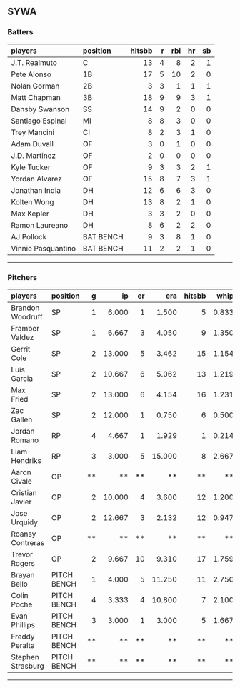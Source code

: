 ## SYWA

### Batters

 
|players            |position  | hitsbb|  r| rbi| hr| sb| 
|:------------------|:---------|------:|--:|---:|--:|--:| 
|J.T. Realmuto      |C         |     13|  4|   8|  2|  1| 
|Pete Alonso        |1B        |     17|  5|  10|  2|  0| 
|Nolan Gorman       |2B        |      3|  3|   1|  1|  1| 
|Matt Chapman       |3B        |     18|  9|   9|  3|  1| 
|Dansby Swanson     |SS        |     14|  9|   2|  0|  0| 
|Santiago Espinal   |MI        |      8|  8|   3|  0|  0| 
|Trey Mancini       |CI        |      8|  2|   3|  1|  0| 
|Adam Duvall        |OF        |      3|  0|   1|  0|  0| 
|J.D. Martinez      |OF        |      2|  0|   0|  0|  0| 
|Kyle Tucker        |OF        |      9|  3|   3|  2|  1| 
|Yordan Alvarez     |OF        |     15|  8|   7|  3|  1| 
|Jonathan India     |DH        |     12|  6|   6|  3|  0| 
|Kolten Wong        |DH        |     13|  8|   2|  1|  0| 
|Max Kepler         |DH        |      3|  3|   2|  0|  0| 
|Ramon Laureano     |DH        |      8|  6|   2|  2|  0| 
|AJ Pollock         |BAT BENCH |      9|  3|   8|  1|  0| 
|Vinnie Pasquantino |BAT BENCH |     11|  2|   2|  1|  0| 


* * *

### Pitchers

 
|players           |position    |  g|     ip| er|    era| hitsbb|  whip| so|  w| sv| 
|:-----------------|:-----------|--:|------:|--:|------:|------:|-----:|--:|--:|--:| 
|Brandon Woodruff  |SP          |  1|  6.000|  1|  1.500|      5| 0.833|  8|  1|  0| 
|Framber Valdez    |SP          |  1|  6.667|  3|  4.050|      9| 1.350|  8|  1|  0| 
|Gerrit Cole       |SP          |  2| 13.000|  5|  3.462|     15| 1.154| 18|  1|  0| 
|Luis Garcia       |SP          |  2| 10.667|  6|  5.062|     13| 1.219| 13|  1|  0| 
|Max Fried         |SP          |  2| 13.000|  6|  4.154|     16| 1.231| 12|  1|  0| 
|Zac Gallen        |SP          |  2| 12.000|  1|  0.750|      6| 0.500| 12|  1|  0| 
|Jordan Romano     |RP          |  4|  4.667|  1|  1.929|      1| 0.214|  4|  1|  3| 
|Liam Hendriks     |RP          |  3|  3.000|  5| 15.000|      8| 2.667|  4|  0|  1| 
|Aaron Civale      |OP          | **|     **| **|     **|     **|    **| **| **| **| 
|Cristian Javier   |OP          |  2| 10.000|  4|  3.600|     12| 1.200|  9|  0|  0| 
|Jose Urquidy      |OP          |  2| 12.667|  3|  2.132|     12| 0.947|  6|  1|  0| 
|Roansy Contreras  |OP          | **|     **| **|     **|     **|    **| **| **| **| 
|Trevor Rogers     |OP          |  2|  9.667| 10|  9.310|     17| 1.759|  9|  0|  0| 
|Brayan Bello      |PITCH BENCH |  1|  4.000|  5| 11.250|     11| 2.750|  2|  0|  0| 
|Colin Poche       |PITCH BENCH |  4|  3.333|  4| 10.800|      7| 2.100|  3|  1|  0| 
|Evan Phillips     |PITCH BENCH |  3|  3.000|  1|  3.000|      5| 1.667|  4|  2|  0| 
|Freddy Peralta    |PITCH BENCH | **|     **| **|     **|     **|    **| **| **| **| 
|Stephen Strasburg |PITCH BENCH | **|     **| **|     **|     **|    **| **| **| **| 


* * *


